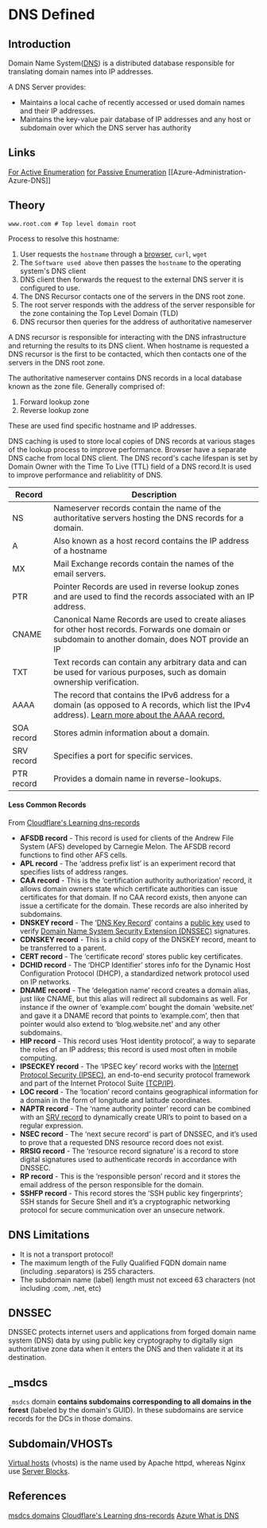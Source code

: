 # DNS Defined

## Introduction

Domain Name System([DNS](https://en.wikipedia.org/wiki/Domain_Name_System)) is a distributed database responsible for translating domain names into IP addresses. 

A DNS Server provides:
- Maintains a local cache of recently accessed or used domain names and their IP addresses.
- Maintains the key-value pair database of IP addresses and any host or subdomain over which the DNS server has authority

## Links

[For Active Enumeration](DNS-Recon-Active.md)
[for Passive Enumeration](DNS-Recon-Passive.md)
[[Azure-Administration-Azure-DNS]]

## Theory

```
www.root.com # Top level domain root
```

Process to resolve this hostname:

1. User requests the `hostname` through a [browser](https://www.mozilla.org/en-GB/firefox/new/), `curl`, `wget`
1. The `Software used above` then passes the `hostname` to the operating system's DNS client 
1. DNS client then forwards the request to the external DNS server it is configured to use.
1. The DNS Recursor contacts one of the servers in the DNS root zone. 
1. The root server responds with the address of the server responsible for the zone containing the Top Level Domain (TLD)
1. DNS recursor then queries for the address of authoritative nameserver

A DNS recursor is responsible for interacting with the DNS infrastructure and returning the results to its DNS client. When hostname is requested a DNS recursor is the first to be contacted, which then contacts one of the servers in the DNS root zone. 

The authoritative nameserver contains DNS records in a local database known as the zone file. Generally comprised of:
1. Forward lookup zone  
2. Reverse lookup zone 

These are used find specific hostname and IP addresses.

DNS caching is used to store local copies of DNS records at various stages of the lookup process to improve performance. Browser have a separate DNS cache from  local DNS client. The  DNS record's cache lifespan is set by Domain Owner with the Time To Live (TTL) field of a DNS record.It is used to improve performance and reliablitity of DNS.

Record | Description
--- | ---
NS |  Nameserver records contain the name of the authoritative servers hosting the DNS records for a domain.
A | Also known as a host record contains the IP address of a hostname
MX | Mail Exchange records contain the names of the email servers.
PTR |  Pointer Records are used in reverse lookup zones and are used to find the records associated with an IP address.
CNAME | Canonical Name Records are used to create aliases for other host records. Forwards one domain or subdomain to another domain, does NOT provide an IP 
TXT | Text records can contain any arbitrary data and can be used for various purposes, such as domain ownership verification.
AAAA  | The record that contains the IPv6 address for a domain (as opposed to A records, which list the IPv4 address). [Learn more about the AAAA record.](https://www.cloudflare.com/learning/dns/dns-records/dns-aaaa-record/)
SOA record | Stores admin information about a domain.
SRV record | Specifies a port for specific services.
PTR record | Provides a domain name in reverse-lookups.

#### Less Common Records

From [Cloudflare's Learning dns-records](https://www.cloudflare.com/learning/dns/dns-records/)

- **AFSDB record** - This record is used for clients of the Andrew File System (AFS) developed by Carnegie Melon. The AFSDB record functions to find other AFS cells.
-   **APL record** - The ‘address prefix list’ is an experiment record that specifies lists of address ranges.
-   **CAA record** - This is the ‘certification authority authorization’ record, it allows domain owners state which certificate authorities can issue certificates for that domain. If no CAA record exists, then anyone can issue a certificate for the domain. These records are also inherited by subdomains.
-   **DNSKEY record** - The ‘[DNS Key Record](https://www.cloudflare.com/learning/dns/dns-records/dnskey-ds-records/)’ contains a [public key](https://www.cloudflare.com/learning/ssl/how-does-public-key-encryption-work/) used to verify [Domain Name System Security Extension (DNSSEC)](https://www.cloudflare.com/learning/dns/dns-security/) signatures.
-   **CDNSKEY record** - This is a child copy of the DNSKEY record, meant to be transferred to a parent.
-   **CERT record** - The ‘certificate record’ stores public key certificates.
-   **DCHID record** - The ‘DHCP Identifier’ stores info for the Dynamic Host Configuration Protocol (DHCP), a standardized network protocol used on IP networks.
-   **DNAME record** - The ‘delegation name’ record creates a domain alias, just like CNAME, but this alias will redirect all subdomains as well. For instance if the owner of ‘example.com’ bought the domain ‘website.net’ and gave it a DNAME record that points to ‘example.com’, then that pointer would also extend to ‘blog.website.net’ and any other subdomains.
-   **HIP record** - This record uses ‘Host identity protocol’, a way to separate the roles of an IP address; this record is used most often in mobile computing.
-   **IPSECKEY record** - The ‘IPSEC key’ record works with the [Internet Protocol Security (IPSEC)](https://www.cloudflare.com/learning/network-layer/what-is-ipsec/), an end-to-end security protocol framework and part of the Internet Protocol Suite [(TCP/IP)](https://www.cloudflare.com/learning/ddos/glossary/tcp-ip/).
-   **LOC record** - The ‘location’ record contains geographical information for a domain in the form of longitude and latitude coordinates.
-   **NAPTR record** - The ‘name authority pointer’ record can be combined with an [SRV record](https://www.cloudflare.com/learning/dns/dns-records/dns-srv-record/) to dynamically create URI’s to point to based on a regular expression.
-   **NSEC record** - The ‘next secure record’ is part of DNSSEC, and it’s used to prove that a requested DNS resource record does not exist.
-   **RRSIG record** - The ‘resource record signature’ is a record to store digital signatures used to authenticate records in accordance with DNSSEC.
-   **RP record** - This is the ‘responsible person’ record and it stores the email address of the person responsible for the domain.
-   **SSHFP record** - This record stores the ‘SSH public key fingerprints’; SSH stands for Secure Shell and it’s a cryptographic networking protocol for secure communication over an unsecure network.


## DNS Limitations

- It is not a transport protocol!
-   The maximum length of the Fully Qualified FQDN domain name (including .separators) is 255 characters.
-   The subdomain name (label) length must not exceed 63 characters (not including .com, .net, etc)

## DNSSEC

DNSSEC protects internet users and applications from forged domain name system (DNS) data by using public key cryptography to digitally sign authoritative zone data when it enters the DNS and then validate 
it at its destination.

## \_msdcs
`_msdcs` domain **contains subdomains corresponding to all domains in the forest** (labeled by the domain's GUID). In these subdomains are service records for the DCs in those domains.

## Subdomain/VHOSTs

[Virtual hosts](https://httpd.apache.org/docs/2.4/en/vhosts/examples.html) (vhosts) is the name used by Apache httpd, whereas Nginx use [Server Blocks](https://www.nginx.com/resources/wiki/start/topics/examples/server_blocks/).


## References

[msdcs domains](https://standalonelabs.wordpress.com/2011/05/08/what-is-the-_msdcs-subdomain/)
[Cloudflare's Learning dns-records](https://www.cloudflare.com/learning/dns/dns-records/)
[Azure What is DNS](https://learn.microsoft.com/en-us/training/modules/host-domain-azure-dns/2-what-is-azure-dns)